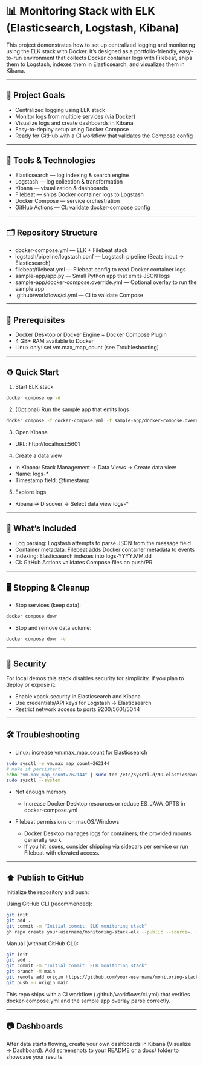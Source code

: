 # 📊 Monitoring Stack with ELK (Elasticsearch, Logstash, Kibana)

This project demonstrates how to set up centralized logging and monitoring using the ELK stack with Docker. It’s designed as a portfolio-friendly, easy-to-run environment that collects Docker container logs with Filebeat, ships them to Logstash, indexes them in Elasticsearch, and visualizes them in Kibana.

---

## 🚀 Project Goals

- Centralized logging using ELK stack
- Monitor logs from multiple services (via Docker)
- Visualize logs and create dashboards in Kibana
- Easy-to-deploy setup using Docker Compose
- Ready for GitHub with a CI workflow that validates the Compose config

---

## 🧰 Tools & Technologies

- Elasticsearch — log indexing & search engine
- Logstash — log collection & transformation
- Kibana — visualization & dashboards
- Filebeat — ships Docker container logs to Logstash
- Docker Compose — service orchestration
- GitHub Actions — CI: validate docker-compose config

---

## 🗂️ Repository Structure

- docker-compose.yml — ELK + Filebeat stack
- logstash/pipeline/logstash.conf — Logstash pipeline (Beats input → Elasticsearch)
- filebeat/filebeat.yml — Filebeat config to read Docker container logs
- sample-app/app.py — Small Python app that emits JSON logs
- sample-app/docker-compose.override.yml — Optional overlay to run the sample app
- .github/workflows/ci.yml — CI to validate Compose

---

## 🔧 Prerequisites

- Docker Desktop or Docker Engine + Docker Compose Plugin
- 4 GB+ RAM available to Docker
- Linux only: set vm.max_map_count (see Troubleshooting)

---

## ⚙️ Quick Start

1) Start ELK stack
```bash
docker compose up -d
```

2) (Optional) Run the sample app that emits logs
```bash
docker compose -f docker-compose.yml -f sample-app/docker-compose.override.yml up -d
```

3) Open Kibana
- URL: http://localhost:5601

4) Create a data view
- In Kibana: Stack Management → Data Views → Create data view
- Name: logs-*
- Timestamp field: @timestamp

5) Explore logs
- Kibana → Discover → Select data view logs-*

---

## 🧪 What’s Included

- Log parsing: Logstash attempts to parse JSON from the message field
- Container metadata: Filebeat adds Docker container metadata to events
- Indexing: Elasticsearch indexes into logs-YYYY.MM.dd
- CI: GitHub Actions validates Compose files on push/PR

---

## 🖥️ Stopping & Cleanup

- Stop services (keep data):
```bash
docker compose down
```

- Stop and remove data volume:
```bash
docker compose down -v
```

---

## 🔐 Security

For local demos this stack disables security for simplicity. If you plan to deploy or expose it:
- Enable xpack.security in Elasticsearch and Kibana
- Use credentials/API keys for Logstash → Elasticsearch
- Restrict network access to ports 9200/5601/5044

---

## 🛠️ Troubleshooting

- Linux: increase vm.max_map_count for Elasticsearch
```bash
sudo sysctl -w vm.max_map_count=262144
# make it persistent:
echo "vm.max_map_count=262144" | sudo tee /etc/sysctl.d/99-elasticsearch.conf
sudo sysctl --system
```

- Not enough memory
  - Increase Docker Desktop resources or reduce ES_JAVA_OPTS in docker-compose.yml

- Filebeat permissions on macOS/Windows
  - Docker Desktop manages logs for containers; the provided mounts generally work.
  - If you hit issues, consider shipping via sidecars per service or run Filebeat with elevated access.

---

## ⬆️ Publish to GitHub

Initialize the repository and push:

Using GitHub CLI (recommended):
```bash
git init
git add .
git commit -m "Initial commit: ELK monitoring stack"
gh repo create your-username/monitoring-stack-elk --public --source=. --remote=origin --push
```

Manual (without GitHub CLI):
```bash
git init
git add .
git commit -m "Initial commit: ELK monitoring stack"
git branch -M main
git remote add origin https://github.com/your-username/monitoring-stack-elk.git
git push -u origin main
```

This repo ships with a CI workflow (.github/workflows/ci.yml) that verifies docker-compose.yml and the sample app overlay parse correctly.

---

## 📷 Dashboards

After data starts flowing, create your own dashboards in Kibana (Visualize → Dashboard). Add screenshots to your README or a docs/ folder to showcase your results.
